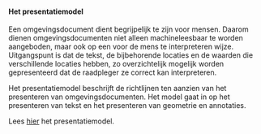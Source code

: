#### Het presentatiemodel

Een omgevingsdocument dient begrijpelijk te zijn voor mensen. Daarom dienen
omgevingsdocumenten niet alleen machineleesbaar te worden aangeboden, maar ook
op een voor de mens te interpreteren wijze. Uitgangspunt is dat de tekst, de
bijbehorende locaties en de waarden die verschillende locaties hebben, zo
overzichtelijk mogelijk worden gepresenteerd dat de raadpleger ze correct kan
interpreteren.

Het presentatiemodel beschrijft de richtlijnen ten aanzien van het presenteren
van omgevingsdocumenten. Het model gaat in op het presenteren van tekst en het
presenteren van geometrie en annotaties.

Lees
[hier](https://geonovum.github.io/TPOD/Presentatiemodel/Presentatiemodel%20STOPTPOD%20v0.98.1-kern.pdf)
het presentatiemodel.

